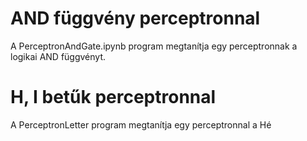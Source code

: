 # AND függvény perceptronnal
A PerceptronAndGate.ipynb program megtanítja egy perceptronnak a logikai AND függvényt.
# H, I betűk perceptronnal
A PerceptronLetter program megtanítja egy perceptronnal a Hé
